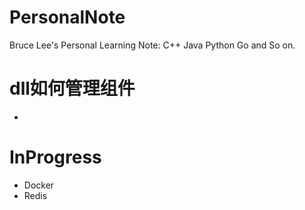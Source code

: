# PersonalNote
Bruce Lee's Personal Learning Note: C++ Java Python Go  and So on.


# dll如何管理组件
- 
# InProgress
- Docker
- Redis

